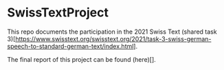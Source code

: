 # SwissTextProject

This repo documents the participation in the 2021 Swiss Text (shared task 3)[https://www.swisstext.org/swisstext.org/2021/task-3-swiss-german-speech-to-standard-german-text/index.html]. 

The final report of this project can be found (here)[].
